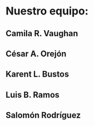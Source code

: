 # Nuestro equipo:

## Camila R. Vaughan

## César A. Orejón

## Karent L. Bustos

## Luis B. Ramos

## Salomón Rodríguez
